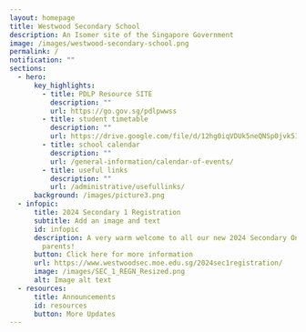 ```yaml
---
layout: homepage
title: Westwood Secondary School
description: An Isomer site of the Singapore Government
image: /images/westwood-secondary-school.png
permalink: /
notification: ""
sections:
  - hero:
      key_highlights:
        - title: PDLP Resource SITE
          description: ""
          url: https://go.gov.sg/pdlpwwss
        - title: student timetable
          description: ""
          url: https://drive.google.com/file/d/12hg0iqVDUk5neQNSp0jvk51IbEfie5KK/view?usp=sharing
        - title: school calendar
          description: ""
          url: /general-information/calendar-of-events/
        - title: useful links
          description: ""
          url: /administrative/usefullinks/
      background: /images/picture3.png
  - infopic:
      title: 2024 Secondary 1 Registration
      subtitle: Add an image and text
      id: infopic
      description: A very warm welcome to all our new 2024 Secondary One students and
        parents!
      button: Click here for more information
      url: https://www.westwoodsec.moe.edu.sg/2024sec1registration/
      image: /images/SEC_1_REGN_Resized.png
      alt: Image alt text
  - resources:
      title: Announcements
      id: resources
      button: More Updates
---
```

